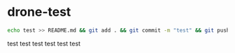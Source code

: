# drone-test

```sh
echo test >> README.md && git add . && git commit -m "test" && git push
```

test
test
test
test
test
test
